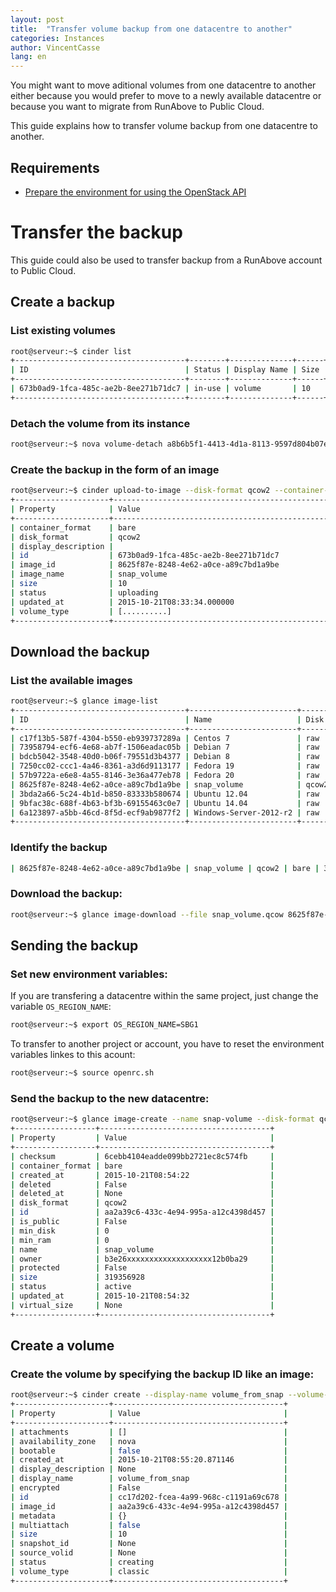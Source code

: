 ```yaml
---
layout: post
title:  "Transfer volume backup from one datacentre to another"
categories: Instances
author: VincentCasse
lang: en
---
```

You might want to move aditional volumes from one datacentre to another either because you would prefer to move to a newly available datacentre or because you want to migrate from RunAbove to Public Cloud.

This guide explains how to transfer volume backup from one datacentre to another. 

## Requirements

 * [Prepare the environment for using the OpenStack API](https://community.runabove.com/kb/en/instances/use-openstack-command-line-tools.html)

# Transfer the backup

This guide could also be used to transfer backup from a RunAbove account to Public Cloud.

## Create a backup

### List existing volumes

```bash
root@serveur:~$ cinder list
+--------------------------------------+--------+--------------+------+-------------+----------+--------------------------------------+
| ID                                   | Status | Display Name | Size | Volume Type | Bootable | Attached to                          |
+--------------------------------------+--------+--------------+------+-------------+----------+--------------------------------------+
| 673b0ad9-1fca-485c-ae2b-8ee271b71dc7 | in-use | volume       | 10   | classic     | false    | a8b6b5f1-4413-4d1a-8113-9597d804b07e |
+--------------------------------------+--------+--------------+------+-------------+----------+--------------------------------------+
```

### Detach the volume from its instance

```bash
root@serveur:~$ nova volume-detach a8b6b5f1-4413-4d1a-8113-9597d804b07e 673b0ad9-1fca-485c-ae2b-8ee271b71dc7
```

### Create the backup in the form of an image

```bash
root@serveur:~$ cinder upload-to-image --disk-format qcow2 --container-format bare 673b0ad9-1fca-485c-ae2b-8ee271b71dc7 snap_volume
+---------------------+------------------------------------------------------+
| Property            | Value                                                |
+---------------------+------------------------------------------------------+
| container_format    | bare                                                 |
| disk_format         | qcow2                                                |
| display_description |                                                      |
| id                  | 673b0ad9-1fca-485c-ae2b-8ee271b71dc7                 |
| image_id            | 8625f87e-8248-4e62-a0ce-a89c7bd1a9be                 |
| image_name          | snap_volume                                          |
| size                | 10                                                   |
| status              | uploading                                            |
| updated_at          | 2015-10-21T08:33:34.000000                           |
| volume_type         | [..........]                                         |
+---------------------+------------------------------------------------------+
```

## Download the backup

### List the available images
        
```bash
root@serveur:~$ glance image-list
+--------------------------------------+------------------------+-------------+------------------+-------------+--------+
| ID                                   | Name                   | Disk Format | Container Format | Size        | Status |
+--------------------------------------+------------------------+-------------+------------------+-------------+--------+
| c17f13b5-587f-4304-b550-eb939737289a | Centos 7               | raw         | bare             | 2149580800  | active |
| 73958794-ecf6-4e68-ab7f-1506eadac05b | Debian 7               | raw         | bare             | 2149580800  | active |
| bdcb5042-3548-40d0-b06f-79551d3b4377 | Debian 8               | raw         | bare             | 2149580800  | active |
| 7250cc02-ccc1-4a46-8361-a3d6d9113177 | Fedora 19              | raw         | bare             | 2149580800  | active |
| 57b9722a-e6e8-4a55-8146-3e36a477eb78 | Fedora 20              | raw         | bare             | 2149580800  | active |
| 8625f87e-8248-4e62-a0ce-a89c7bd1a9be | snap_volume            | qcow2       | bare             | 319356928   | active |
| 3bda2a66-5c24-4b1d-b850-83333b580674 | Ubuntu 12.04           | raw         | bare             | 2149580800  | active |
| 9bfac38c-688f-4b63-bf3b-69155463c0e7 | Ubuntu 14.04           | raw         | bare             | 10737418240 | active |
| 6a123897-a5bb-46cd-8f5d-ecf9ab9877f2 | Windows-Server-2012-r2 | raw         | bare             | 21474836480 | active |
+--------------------------------------+------------------------+-------------+------------------+-------------+--------+
```

### Identify the backup

```bash
| 8625f87e-8248-4e62-a0ce-a89c7bd1a9be | snap_volume | qcow2 | bare | 319356928 | active |
```

### Download the backup:

```bash
root@serveur:~$ glance image-download --file snap_volume.qcow 8625f87e-8248-4e62-a0ce-a89c7bd1a9be
```

## Sending the backup

### Set new environment variables:

If you are transfering a datacentre within the same project, just change the variable ```OS_REGION_NAME```:

```bash
root@serveur:~$ export OS_REGION_NAME=SBG1
```

To transfer to another project or account, you have to reset the environment variables linkes to this acount:

```bash
root@serveur:~$ source openrc.sh
```

### Send the backup to the new datacentre:

```bash
root@serveur:~$ glance image-create --name snap-volume --disk-format qcow2 --container-format bare --file snap_volume.qcow
+------------------+--------------------------------------+
| Property         | Value                                |
+------------------+--------------------------------------+
| checksum         | 6cebb4104eadde099bb2721ec8c574fb     |
| container_format | bare                                 |
| created_at       | 2015-10-21T08:54:22                  |
| deleted          | False                                |
| deleted_at       | None                                 |
| disk_format      | qcow2                                |
| id               | aa2a39c6-433c-4e94-995a-a12c4398d457 |
| is_public        | False                                |
| min_disk         | 0                                    |
| min_ram          | 0                                    |
| name             | snap_volume                          |
| owner            | b3e26xxxxxxxxxxxxxxxxxxx12b0ba29     |
| protected        | False                                |
| size             | 319356928                            |
| status           | active                               |
| updated_at       | 2015-10-21T08:54:32                  |
| virtual_size     | None                                 |
+------------------+--------------------------------------+
```

## Create a volume

### Create the volume by specifying the backup ID like an image:

```bash
root@serveur:~$ cinder create --display-name volume_from_snap --volume-type 71435bfd-f013-4ea3-b405-fb76321d79d5 --image-id aa2a39c6-433c-4e94-995a-a12c4398d457 10
+---------------------+--------------------------------------+
| Property            | Value                                |
+---------------------+--------------------------------------+
| attachments         | []                                   |
| availability_zone   | nova                                 |
| bootable            | false                                |
| created_at          | 2015-10-21T08:55:20.871146           |
| display_description | None                                 |
| display_name        | volume_from_snap                     |
| encrypted           | False                                |
| id                  | cc17d202-fcea-4a99-968c-c1191a69c678 |
| image_id            | aa2a39c6-433c-4e94-995a-a12c4398d457 |
| metadata            | {}                                   |
| multiattach         | false                                |
| size                | 10                                   |
| snapshot_id         | None                                 |
| source_volid        | None                                 |
| status              | creating                             |
| volume_type         | classic                              |
+---------------------+--------------------------------------+
```

